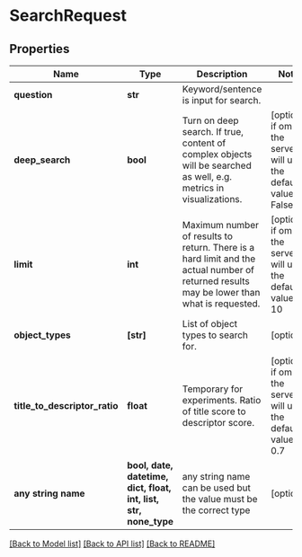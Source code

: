 # SearchRequest


## Properties
Name | Type | Description | Notes
------------ | ------------- | ------------- | -------------
**question** | **str** | Keyword/sentence is input for search. | 
**deep_search** | **bool** | Turn on deep search. If true, content of complex objects will be searched as well, e.g. metrics in visualizations. | [optional]  if omitted the server will use the default value of False
**limit** | **int** | Maximum number of results to return. There is a hard limit and the actual number of returned results may be lower than what is requested. | [optional]  if omitted the server will use the default value of 10
**object_types** | **[str]** | List of object types to search for. | [optional] 
**title_to_descriptor_ratio** | **float** | Temporary for experiments. Ratio of title score to descriptor score. | [optional]  if omitted the server will use the default value of 0.7
**any string name** | **bool, date, datetime, dict, float, int, list, str, none_type** | any string name can be used but the value must be the correct type | [optional]

[[Back to Model list]](../README.md#documentation-for-models) [[Back to API list]](../README.md#documentation-for-api-endpoints) [[Back to README]](../README.md)


